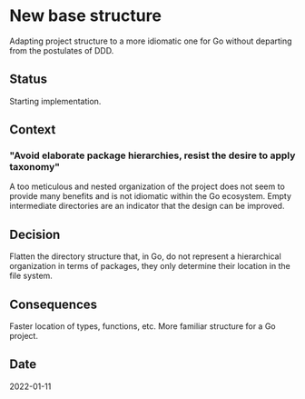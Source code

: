 # New base structure
Adapting project structure to a more idiomatic one for Go without departing from the postulates of DDD.

## Status
Starting implementation.

## Context
### "Avoid elaborate package hierarchies, resist the desire to apply taxonomy"
A too meticulous and nested organization of the project does not seem to provide many benefits and is not idiomatic within the Go ecosystem.
Empty intermediate directories are an indicator that the design can be improved.

## Decision
Flatten the directory structure that, in Go, do not represent a hierarchical organization in terms of packages, they only determine their location in the file system.

## Consequences
Faster location of types, functions, etc.
More familiar structure for a Go project. 

## Date
2022-01-11